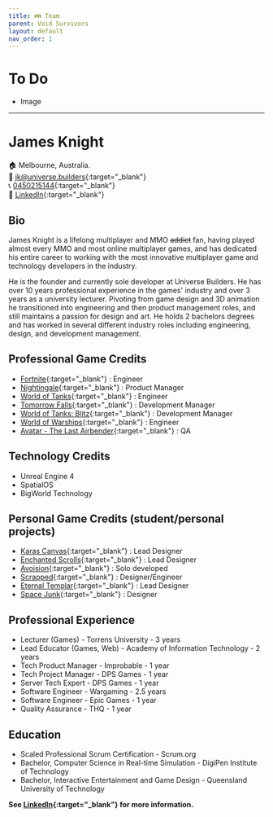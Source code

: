 ```yaml
---
title: 👪 Team
parent: Void Survivors
layout: default
nav_order: 1
---
```


# To Do
* Image

---
# James Knight
🏠 Melbourne, Australia.\
📧 [jk@universe.builders](mailto:jk@universe.builders){:target="_blank"}\
📞 [0450215144](tel:+61450215144){:target="_blank"}\
📇 [LinkedIn](https://www.linkedin.com/in/jamesknightgd/){:target="_blank"}

## Bio
James Knight is a lifelong multiplayer and MMO ~~addict~~ fan, having played almost every MMO and most online multiplayer games, and has dedicated his entire career to working with the most innovative multiplayer game and technology developers in the industry. 

He is the founder and currently sole developer at Universe Builders. He has over 10 years professional experience in the games' industry and over 3 years as a university lecturer. Pivoting from game design and 3D animation he transitioned into engineering and then product management roles, and still maintains a passion for design and art. He holds 2 bachelors degrees and has worked in several different industry roles including engineering, design, and development management. 

## Professional Game Credits
* [Fortnite](https://www.youtube.com/watch?v=WJW-bzXZM8M){:target="_blank"} : Engineer
* [Nightingale](https://www.youtube.com/watch?v=wVzai6zZM6A){:target="_blank"} : Product Manager
* [World of Tanks](https://www.youtube.com/watch?v=053YxOJqcm0){:target="_blank"} : Engineer
* [Tomorrow Falls](https://www.youtube.com/watch?v=yR8VQ4nR2eQ){:target="_blank"} : Development Manager
* [World of Tanks: Blitz](https://www.youtube.com/watch?v=FsgyWcvGh6g){:target="_blank"} : Development Manager
* [World of Warships](https://www.youtube.com/watch?v=fDqwAiVR5JU){:target="_blank"} : Engineer
* [Avatar - The Last Airbender](https://www.youtube.com/watch?v=2KJXM9QWrB4){:target="_blank"} : QA

## Technology Credits
* Unreal Engine 4
* SpatialOS
* BigWorld Technology

## Personal Game Credits (student/personal projects)
* [Karas Canvas](https://www.youtube.com/watch?v=n8Au2roGToE){:target="_blank"} : Lead Designer
* [Enchanted Scrolls](https://www.youtube.com/watch?v=23xnfEoDyKI){:target="_blank"} : Lead Designer
* [Avoision](https://www.youtube.com/watch?v=-jCNzcPfhOI){:target="_blank"} : Solo developed
* [Scrapped](https://www.youtube.com/watch?v=ZHNiCUSzLXY){:target="_blank"} : Designer/Engineer
* [Eternal Templar](https://www.youtube.com/watch?v=U9FBOXm_zzE){:target="_blank"} : Lead Designer
* [Space Junk](https://www.youtube.com/watch?v=3hxHo0Su8q0){:target="_blank"} : Designer

## Professional Experience
* Lecturer (Games) - Torrens University - 3 years
* Lead Educator (Games, Web) - Academy of Information Technology - 2 years
* Tech Product Manager - Improbable - 1 year
* Tech Project Manager - DPS Games - 1 year
* Server Tech Expert - DPS Games - 1 year
* Software Engineer - Wargaming - 2.5 years
* Software Engineer - Epic Games - 1 year
* Quality Assurance - THQ - 1 year

## Education
* Scaled Professional Scrum Certification - Scrum.org
* Bachelor, Computer Science in Real-time Simulation - DigiPen Institute of Technology
* Bachelor, Interactive Entertainment and Game Design - Queensland University of Technology

**See [LinkedIn](https://www.linkedin.com/in/jamesknightgd/){:target="_blank"} for more information.**

